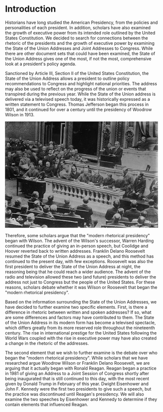 # Introduction

Historians have long studied the American Presidency, from the policies and personalities of each president. In addition, scholars have also examined the growth of executive power from its intended role outlined by the United States Constitution. We decided to search for connections between the rhetoric of the presidents and the growth of executive power by examining the State of the Union Addresses and Joint Addresses to Congress. While there are other document sets that could have been examined, the State of the Union Address gives one of the most, if not the most, comprehensive look at a president's policy agenda.

Sanctioned by Article III, Section II of the United States Constitution, the State of the Union Address allows a president to outline policy recommendations to Congress and highlight national priorities. The address may also be used to reflect on the progress of the union or events that transpired during the previous year. While the State of the Union address is delivered via a televised speech today, it was historically expressed as a written statement to Congress. Thomas Jefferson began this process in 1801, and it continued for over a century until the presidency of Woodrow Wilson in 1913.

![Wilson Addressing Congress, 1913](imgs/woodrow_wilson_addressing_congress.jpg)

Therefore, some scholars argue that the "modern rhetorical presidency" began with Wilson. The advent of the Wilson's successor, Warren Harding continued the practice of giving an in-person speech, but Coolidge and Hoover reverted back to written addresses. Franklin Delano Roosevelt resumed the State of the Union Address as a speech, and this method has continued to the present day, with few exceptions. Roosevelt was also the first president to deliver the State of the Union Address at night, the reasoning being that he could reach a wider audience. The advent of the radio and television allowed these two (and future) presidents to deliver the address not just to Congress but the people of the United States. For these reasons, scholars debate whether it was Wilson or Roosevelt that began the "modern rhetorical presidency".

Based on the information surrounding the State of the Union Addresses, we have decided to further examine two specific elements. First, is there a difference in rhetoric between written and spoken addresses? If so, what are some differences and factors may have contributed to them. The State of the Union Address in its modern form has become a televised spectacle, which differs greatly from its more reserved role throughout the nineteenth century. The rise in international prestige for the United States following the World Wars coupled with the rise in executive power may have also created a change in the rhetoric of the addresses.

The second element that we wish to further examine is the debate over who began the "modern rhetorical presidency". While scholars that we have researched argue Woodrow Wilson or Franklin Delano Roosevelt, we are arguing that it actually began with Ronald Reagan. Reagan began a practice in 1981 of giving an Address to a Joint Session of Congress shortly after being inaugurated that is still continued to this day, with the most recent given by Donald Trump in February of this year. Dwight Eisenhower and John F. Kennedy were the first two presidents to give such a speech, but the practice was discontinued until Reagan's presidency. We will also examine the two speeches by Eisenhower and Kennedy to determine if they contain elements that influenced Reagan.
